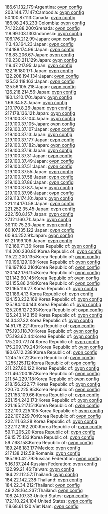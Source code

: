 186.61.132.179:Argentina: [ovpn config](vpn/186_61_132_179.ovpn)  
203.144.77.147:Cambodia: [ovpn config](vpn/203_144_77_147.ovpn)  
50.100.87.113:Canada: [ovpn config](vpn/50_100_87_113.ovpn)  
186.98.243.233:Colombia: [ovpn config](vpn/186_98_243_233.ovpn)  
74.122.88.200:Grenada: [ovpn config](vpn/74_122_88_200.ovpn)  
118.99.103.130:Indonesia: [ovpn config](vpn/118_99_103_130.ovpn)  
106.176.212.99:Japan: [ovpn config](vpn/106_176_212_99.ovpn)  
113.43.164.23:Japan: [ovpn config](vpn/113_43_164_23.ovpn)  
114.188.174.96:Japan: [ovpn config](vpn/114_188_174_96.ovpn)  
118.83.206.67:Japan: [ovpn config](vpn/118_83_206_67.ovpn)  
119.230.211.129:Japan: [ovpn config](vpn/119_230_211_129.ovpn)  
119.47.217.95:Japan: [ovpn config](vpn/119_47_217_95.ovpn)  
122.16.180.171:Japan: [ovpn config](vpn/122_16_180_171.ovpn)  
122.208.194.134:Japan: [ovpn config](vpn/122_208_194_134.ovpn)  
125.52.118.163:Japan: [ovpn config](vpn/125_52_118_163.ovpn)  
125.56.105.218:Japan: [ovpn config](vpn/125_56_105_218.ovpn)  
126.218.214.56:Japan: [ovpn config](vpn/126_218_214_56.ovpn)  
180.1.210.170:Japan: [ovpn config](vpn/180_1_210_170.ovpn)  
1.66.34.52:Japan: [ovpn config](vpn/1_66_34_52.ovpn)  
210.170.8.26:Japan: [ovpn config](vpn/210_170_8_26.ovpn)  
217.178.136.121:Japan: [ovpn config](vpn/217_178_136_121.ovpn)  
219.100.37.104:Japan: [ovpn config](vpn/219_100_37_104.ovpn)  
219.100.37.105:Japan: [ovpn config](vpn/219_100_37_105.ovpn)  
219.100.37.107:Japan: [ovpn config](vpn/219_100_37_107.ovpn)  
219.100.37.13:Japan: [ovpn config](vpn/219_100_37_13.ovpn)  
219.100.37.177:Japan: [ovpn config](vpn/219_100_37_177.ovpn)  
219.100.37.182:Japan: [ovpn config](vpn/219_100_37_182.ovpn)  
219.100.37.19:Japan: [ovpn config](vpn/219_100_37_19.ovpn)  
219.100.37.31:Japan: [ovpn config](vpn/219_100_37_31.ovpn)  
219.100.37.49:Japan: [ovpn config](vpn/219_100_37_49.ovpn)  
219.100.37.51:Japan: [ovpn config](vpn/219_100_37_51.ovpn)  
219.100.37.55:Japan: [ovpn config](vpn/219_100_37_55.ovpn)  
219.100.37.58:Japan: [ovpn config](vpn/219_100_37_58.ovpn)  
219.100.37.86:Japan: [ovpn config](vpn/219_100_37_86.ovpn)  
219.100.37.87:Japan: [ovpn config](vpn/219_100_37_87.ovpn)  
219.100.37.96:Japan: [ovpn config](vpn/219_100_37_96.ovpn)  
219.113.174.10:Japan: [ovpn config](vpn/219_113_174_10.ovpn)  
221.114.170.58:Japan: [ovpn config](vpn/221_114_170_58.ovpn)  
221.252.35.45:Japan: [ovpn config](vpn/221_252_35_45.ovpn)  
222.150.8.157:Japan: [ovpn config](vpn/222_150_8_157.ovpn)  
27.121.160.71:Japan: [ovpn config](vpn/27_121_160_71.ovpn)  
39.110.75.23:Japan: [ovpn config](vpn/39_110_75_23.ovpn)  
60.107.135.122:Japan: [ovpn config](vpn/60_107_135_122.ovpn)  
60.94.252.91:Japan: [ovpn config](vpn/60_94_252_91.ovpn)  
61.21.199.106:Japan: [ovpn config](vpn/61_21_199_106.ovpn)  
112.169.71.36:Korea Republic of: [ovpn config](vpn/112_169_71_36.ovpn)  
114.200.230.80:Korea Republic of: [ovpn config](vpn/114_200_230_80.ovpn)  
115.22.200.135:Korea Republic of: [ovpn config](vpn/115_22_200_135.ovpn)  
119.196.129.108:Korea Republic of: [ovpn config](vpn/119_196_129_108.ovpn)  
119.197.163.216:Korea Republic of: [ovpn config](vpn/119_197_163_216.ovpn)  
120.142.176.115:Korea Republic of: [ovpn config](vpn/120_142_176_115.ovpn)  
121.142.60.145:Korea Republic of: [ovpn config](vpn/121_142_60_145.ovpn)  
121.155.86.248:Korea Republic of: [ovpn config](vpn/121_155_86_248.ovpn)  
121.165.116.27:Korea Republic of: [ovpn config](vpn/121_165_116_27.ovpn)  
121.186.4.13:Korea Republic of: [ovpn config](vpn/121_186_4_13.ovpn)  
124.153.232.169:Korea Republic of: [ovpn config](vpn/124_153_232_169.ovpn)  
125.184.104.143:Korea Republic of: [ovpn config](vpn/125_184_104_143.ovpn)  
125.208.127.233:Korea Republic of: [ovpn config](vpn/125_208_127_233.ovpn)  
125.243.142.156:Korea Republic of: [ovpn config](vpn/125_243_142_156.ovpn)  
14.34.37.32:Korea Republic of: [ovpn config](vpn/14_34_37_32.ovpn)  
14.51.78.221:Korea Republic of: [ovpn config](vpn/14_51_78_221.ovpn)  
175.193.118.70:Korea Republic of: [ovpn config](vpn/175_193_118_70.ovpn)  
175.193.62.44:Korea Republic of: [ovpn config](vpn/175_193_62_44.ovpn)  
175.200.77.174:Korea Republic of: [ovpn config](vpn/175_200_77_174.ovpn)  
175.209.179.243:Korea Republic of: [ovpn config](vpn/175_209_179_243.ovpn)  
180.67.12.238:Korea Republic of: [ovpn config](vpn/180_67_12_238.ovpn)  
1.245.157.22:Korea Republic of: [ovpn config](vpn/1_245_157_22.ovpn)  
1.255.125.112:Korea Republic of: [ovpn config](vpn/1_255_125_112.ovpn)  
211.227.80.122:Korea Republic of: [ovpn config](vpn/211_227_80_122.ovpn)  
211.46.200.197:Korea Republic of: [ovpn config](vpn/211_46_200_197.ovpn)  
211.54.229.118:Korea Republic of: [ovpn config](vpn/211_54_229_118.ovpn)  
218.156.222.77:Korea Republic of: [ovpn config](vpn/218_156_222_77.ovpn)  
220.70.225.95:Korea Republic of: [ovpn config](vpn/220_70_225_95.ovpn)  
221.153.109.66:Korea Republic of: [ovpn config](vpn/221_153_109_66.ovpn)  
221.154.242.173:Korea Republic of: [ovpn config](vpn/221_154_242_173.ovpn)  
221.165.217.151:Korea Republic of: [ovpn config](vpn/221_165_217_151.ovpn)  
222.100.225.105:Korea Republic of: [ovpn config](vpn/222_100_225_105.ovpn)  
222.107.229.70:Korea Republic of: [ovpn config](vpn/222_107_229_70.ovpn)  
222.111.63.28:Korea Republic of: [ovpn config](vpn/222_111_63_28.ovpn)  
222.112.192.200:Korea Republic of: [ovpn config](vpn/222_112_192_200.ovpn)  
59.11.205.20:Korea Republic of: [ovpn config](vpn/59_11_205_20.ovpn)  
59.15.75.133:Korea Republic of: [ovpn config](vpn/59_15_75_133.ovpn)  
59.7.68.158:Korea Republic of: [ovpn config](vpn/59_7_68_158.ovpn)  
189.248.183.177:Mexico: [ovpn config](vpn/189_248_183_177.ovpn)  
217.138.212.58:Romania: [ovpn config](vpn/217_138_212_58.ovpn)  
185.190.42.79:Russian Federation: [ovpn config](vpn/185_190_42_79.ovpn)  
5.16.137.244:Russian Federation: [ovpn config](vpn/5_16_137_244.ovpn)  
122.99.21.46:Taiwan: [ovpn config](vpn/122_99_21_46.ovpn)  
184.22.112.57:Thailand: [ovpn config](vpn/184_22_112_57.ovpn)  
184.22.142.238:Thailand: [ovpn config](vpn/184_22_142_238.ovpn)  
184.22.34.212:Thailand: [ovpn config](vpn/184_22_34_212.ovpn)  
49.228.164.237:Thailand: [ovpn config](vpn/49_228_164_237.ovpn)  
108.24.107.33:United States: [ovpn config](vpn/108_24_107_33.ovpn)  
172.110.224.104:United States: [ovpn config](vpn/172_110_224_104.ovpn)  
118.68.61.120:Viet Nam: [ovpn config](vpn/118_68_61_120.ovpn)  
